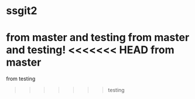 # ssgit2
from master and testing
from master and testing!
<<<<<<< HEAD
from master
=======
from testing
>>>>>>> testing
